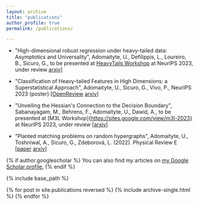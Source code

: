 ```yaml
---
layout: archive
title: "publications"
author_profile: true
permalink: /publications/

---
```

- &quot;High-dimensional robust regression under heavy-tailed data: Asymptotics and Universality&quot;, Adomaityte, U., Defilippis, L., Loureiro, B., Sicuro, G., to be presented at [HeavyTails Workshop](https://sites.google.com/view/heavy-tails-ml-2023/home) at NeurIPS 2023, under review
[arxiv](https://arxiv.org/abs/2309.16476)]

- &quot;Classification of Heavy-tailed Features in High Dimensions: a Superstatistical Approach&quot;, Adomaityte, U., Sicuro, G., Vivo, P., NeurIPS 2023 (poster)
[[OpenReview](https://neurips.cc/virtual/2023/poster/70963) [arxiv](https://arxiv.org/abs/2304.02912)]

- &quot;Unveiling the Hessian's Connection to the Decision Boundary&quot;, Sabanayagam, M., Behrens, F., Adomaityte, U., Dawid, A., to be presented at [M3L Workshop]{https://sites.google.com/view/m3l-2023} at NeurIPS 2023, under review
[[arxiv](https://arxiv.org/abs/2306.07104)]

- &quot;Planted matching problems on random hypergraphs&quot;, Adomaityte, U., Toshniwal, A., Sicuro, G., Zdeborová, L. (2022). Physical Review E 
[[paper](https://journals.aps.org/pre/abstract/10.1103/PhysRevE.106.054302) [arxiv](https://arxiv.org/abs/2209.03423)]

{% if author.googlescholar %}
  You can also find my articles on <u><a href="{{author.googlescholar}}">my Google Scholar profile</a>.</u>
{% endif %}

{% include base_path %}

{% for post in site.publications reversed %}
  {% include archive-single.html %}
{% endfor %}
